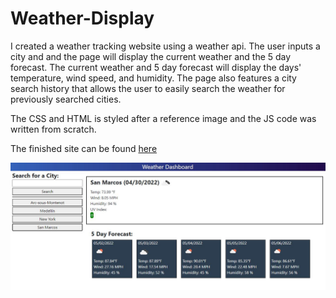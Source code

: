 # Weather-Display

I created a weather tracking website using a weather api. The user inputs a city and and the page will display the current weather and the 5 day forecast. The current weather and 5 day forecast will display the days' temperature, wind speed, and humidity. The page also features a city search history that allows the user to easily search the weather for previously searched cities. 

The CSS and HTML is styled after a reference image and the JS code was written from scratch. 

The finished site can be found [here](https://elliottli97.github.io/Weather-Display/)

![Website Screenshot](/assets/images/Website.JPG)
